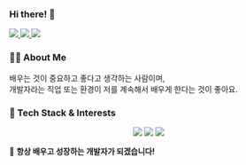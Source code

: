 ### Hi there! 👋  

<p align="left">
  <a href="https://github.com/SINHEESEOP">
    <img src="https://hits.seeyoufarm.com/api/count/incr/badge.svg?url=https://github.com/SINHEESEOP&count_bg=%2333CC33&title_bg=%23222222&icon=github.svg&icon_color=%23FFFFFF&title=hits&edge_flat=false"/>
  </a>
  <a href="https://your-tech-blog-link.com">
    <img src="https://img.shields.io/badge/GitHub-Tech%20Blog-black?logo=github"/>
  </a>
  <a href="https://github.com/SINHEESEOP">
    <img src="https://img.shields.io/github/followers/SINHEESEOP?style=social"/>
  </a>
</p>



### **👨‍💻 About Me**
배우는 것이 중요하고 좋다고 생각하는 사람이며,  
개발자라는 직업 또는 환경이 저를 계속해서 배우게 한다는 것이 좋아요.  



### **🚀 Tech Stack & Interests**  
<p align="center">
  <img src="https://img.shields.io/badge/-Java-007396?style=flat&logo=java&logoColor=white"/>
  <img src="https://img.shields.io/badge/-C-00599C?style=flat&logo=c&logoColor=white"/>
  <img src="https://img.shields.io/badge/-AI-FF6F00?style=flat&logo=artstation&logoColor=white"/>
</p>




🚀 **항상 배우고 성장하는 개발자가 되겠습니다!**  
